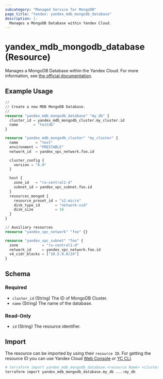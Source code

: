```yaml
---
subcategory: "Managed Service for MongoDB"
page_title: "Yandex: yandex_mdb_mongodb_database"
description: |-
  Manages a MongoDB Database within Yandex Cloud.
---
```


# yandex_mdb_mongodb_database (Resource)

Manages a MongoDB Database within the Yandex Cloud. For more information, see [the official documentation](https://yandex.cloud/docs/managed-mongodb/).

## Example Usage

```terraform
//
// Create a new MDB MongoDB Database.
//
resource "yandex_mdb_mongodb_database" "my_db" {
  cluster_id = yandex_mdb_mongodb_cluster.my_cluster.id
  name       = "testdb"
}

resource "yandex_mdb_mongodb_cluster" "my_cluster" {
  name        = "test"
  environment = "PRESTABLE"
  network_id  = yandex_vpc_network.foo.id

  cluster_config {
    version = "6.0"
  }

  host {
    zone_id   = "ru-central1-d"
    subnet_id = yandex_vpc_subnet.foo.id
  }
  resources_mongod {
    resource_preset_id = "s2.micro"
    disk_type_id       = "network-ssd"
    disk_size          = 16
  }
}

// Auxiliary resources
resource "yandex_vpc_network" "foo" {}

resource "yandex_vpc_subnet" "foo" {
  zone           = "ru-central1-d"
  network_id     = yandex_vpc_network.foo.id
  v4_cidr_blocks = ["10.5.0.0/24"]
}
```

<!-- schema generated by tfplugindocs -->
## Schema

### Required

- `cluster_id` (String) The ID of MongoDB Cluster.
- `name` (String) The name of the database.

### Read-Only

- `id` (String) The resource identifier.


## Import

The resource can be imported by using their `resource ID`. For getting the resource ID you can use Yandex Cloud [Web Console](https://console.yandex.cloud) or [YC CLI](https://yandex.cloud/docs/cli/quickstart).

```bash
# terraform import yandex_mdb_mongodb_database.<resource Name> <cluster_id>:<database_name>
terraform import yandex_mdb_mongodb_database.my_db ...:my_db
```
